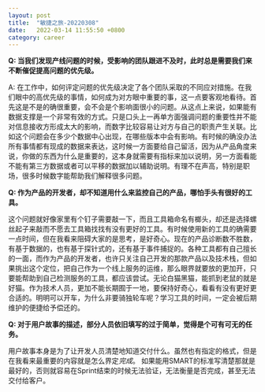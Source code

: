 ```yaml
---
layout: post
title:  "敏捷之旅-20220308"
date:   2022-03-14 11:55:50 +0800
category: career
---
```


**Q: 当我们发现产线问题的时候，受影响的团队跟进不及时，此时总是需要我们来不断催促提高问题的优先级。**

A: 在工作中，如何评定问题的优先级决定了各个团队采取的不同应对措施。在我们眼中的高优先级的事情，如何成为对方眼中重要的事，这一点要客观地看待。首先这是不是的确很重要，会不会是个影响面很小的问题。从这点上来说，如果能有数据支撑是一个非常有效的方式。只是口头上一再单方面强调问题的重要性并不能对信息接收方形成太大的影响，而数字比较容易让对方与自己的职责产生关联。比如这个问题会在多少个数据中心出现，在哪些版本中会有影响。有时候的确没办法所有事情都有现成的数据来表达，这时候一方面要给自己留活，因为从产品角度来说，你做的东西为什么是重要的，这本身就需要有指标来加以说明，另一方面看能不能有第三方数据或者可以平移的数据加以辅助说明。有理不在声高，特别是职场，很多时候数字能帮助我们解释很多问题。

**Q: 作为产品的开发者，却不知道用什么来监控自己的产品，哪怕手头有很好的工具。**

这个问题就好像家里有个钉子需要敲一下，而且工具箱命名有榔头，却还是选择螺丝起子来敲而不愿去工具箱找找有没有更好的工具。有时候使用新的工具的确需要一点时间，但在我看来阻碍大家的是思考，是好奇心。现在的产品诊断数不胜数，有基于数据的，也有基于探针式的，还有基于事件捕捉的。各种工具都有自己擅长的一面，而作为产品的开发者，也许只关注自己开发的那款产品以及技术栈，但如果挑出这个定位，把自己作为一个线上服务的运维，那么眼界就要放的更加开，只要能帮助到自己检测服务的工具，都应该尝试。无论白猫黑猫，能抓到老鼠的就是好猫。作为技术人员，更加不能长期囿于一地，要保持好奇心，看看有没有更好更合适的。明明可以开车，为什么非要骑独轮车呢？学习工具的时间，一定会被后期维护的便捷给予偿还的。

**Q: 对于用户故事的描述，部分人员依旧填写的过于简单，觉得是个可有可无的任务。**

用户故事本身是为了让开发人员清楚地知道交付什么。虽然也有指定的格式，但是在我看来最重要的内容就是怎么界定*完成*。 如果能用SMART的标准写清楚那就是最好的，否则就容易在Sprint结束的时候无法验证，无法衡量是否完成，甚至无法交付给客户。
